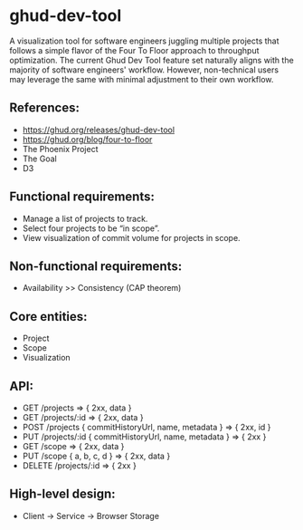 # ghud-dev-tool

A visualization tool for software engineers juggling multiple projects that follows a simple flavor of the Four To Floor approach to throughput optimization. The current Ghud Dev Tool feature set naturally aligns with the majority of software engineers' workflow. However, non-technical users may leverage the same with minimal adjustment to their own workflow.

## References:

- https://ghud.org/releases/ghud-dev-tool
- https://ghud.org/blog/four-to-floor
- The Phoenix Project
- The Goal
- D3

## Functional requirements:

- Manage a list of projects to track.
- Select four projects to be “in scope”.
- View visualization of commit volume for projects in scope.

## Non-functional requirements:

- Availability >> Consistency (CAP theorem)

## Core entities:

- Project
- Scope
- Visualization

## API:

- GET /projects => { 2xx, data }
- GET /projects/:id => { 2xx, data }
- POST /projects { commitHistoryUrl, name, metadata } => { 2xx, id }
- PUT /projects/:id { commitHistoryUrl, name, metadata } => { 2xx }
- GET /scope => { 2xx, data }
- PUT /scope { a, b, c, d } => { 2xx, data }
- DELETE /projects/:id => { 2xx }

## High-level design:

- Client → Service → Browser Storage
